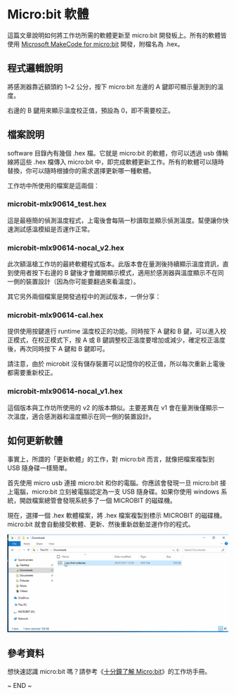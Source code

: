 
# Micro:bit 軟體

這篇文章說明如何將工作坊所需的軟體更新至 micro:bit 開發板上。所有的軟體皆使用 [Microsoft MakeCode for micro:bit](https://makecode.microbit.org/) 開發，附檔名為 .hex。


## 程式邏輯說明

將感測器靠近額頭約 1~2 公分，按下 micro:bit 左邊的 A 鍵即可顯示量測到的溫度。

右邊的 B 鍵用來顯示溫度校正值，預設為 0，即不需要校正。


## 檔案說明

software 目錄內有幾個 .hex 檔。它就是 micro:bit 的軟體，你可以透過 usb 傳輸線將這些 .hex 檔傳入 micro:bit 中，即完成軟體更新工作。所有的軟體可以隨時替換，你可以隨時根據你的需求選擇更新哪一種軟體。

工作坊中所使用的檔案是這兩個：

### microbit-mlx90614_test.hex

這是最極簡的偵測溫度程式，上電後會每隔一秒讀取並顯示偵測溫度。幫便讓你快速測試感溫模組是否運作正常。

### microbit-mlx90614-nocal_v2.hex

此次額溫槍工作坊的最終軟體程式版本。此版本會在量測後持續顯示溫度資訊，直到使用者按下右邊的 B 鍵後才會離開顯示模式，適用於感測器與溫度顯示不在同一側的裝置設計（因為你可能要翻過來看溫度）。


其它另外兩個檔案是開發過程中的測試版本，一併分享：

### microbit-mlx90614-cal.hex

提供使用按鍵進行 runtime 溫度校正的功能。同時按下 A 鍵和 B 鍵，可以進入校正模式，在校正模式下，按 A 或 B 鍵調整校正溫度要增加或減少，確定校正溫度後，再次同時按下 A 鍵和 B 鍵即可。

請注意，由於 microbit 沒有儲存裝置可以記憶你的校正值，所以每次重新上電後都需要重新校正。

### microbit-mlx90614-nocal_v1.hex

這個版本與工作坊所使用的 v2 的版本類似。主要差異在 v1 會在量測後僅顯示一次溫度，適合感測器和溫度顯示在同一側的裝置設計。


## 如何更新軟體

事實上，所謂的「更新軟體」的工作，對 micro:bit 而言，就像把檔案複製到 USB 隨身碟一樣簡單。

首先使用 micro usb 連接 micro:bit 和你的電腦。你應該會發現一旦 micro:bit 接上電腦，micro:bit 立刻被電腦認定為一支 USB 隨身碟。如果你使用 windows 系統，開啟檔案總管會發現系統多了一個 MICROBIT 的磁碟機。

現在，選擇一個 .hex 軟體檔案，將 .hex 檔案複製到標示 MICROBIT 的磁碟機。micro:bit 就會自動接受軟體、更新、然後重新啟動並運作你的程式。


![](images/program-win.gif)


## 參考資料

想快速認識 micro:bit 嗎？請參考《[十分鐘了解 Micro:bit](docs/10-minute-microbit-guide.md)》的工作坊手冊。


~ END ~